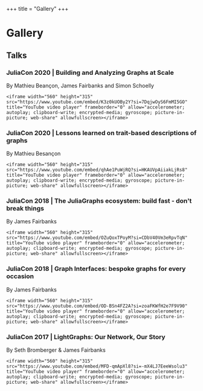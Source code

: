 +++
title = "Gallery"
+++

# Gallery

## Talks

### JuliaCon 2020 | Building and Analyzing Graphs at Scale

By Mathieu Beançon, James Fairbanks and Simon Schoelly

~~~
<iframe width="560" height="315" src="https://www.youtube.com/embed/K3z0kUOBy2Y?si=7DqjwOyS6FmMI5GO" title="YouTube video player" frameborder="0" allow="accelerometer; autoplay; clipboard-write; encrypted-media; gyroscope; picture-in-picture; web-share" allowfullscreen></iframe>
~~~

### JuliaCon 2020 | Lessons learned on trait-based descriptions of graphs

By Mathieu Besançon

~~~
<iframe width="560" height="315" src="https://www.youtube.com/embed/qhAe1PuWjRQ?si=HKAUVpAiiakLjRs8" title="YouTube video player" frameborder="0" allow="accelerometer; autoplay; clipboard-write; encrypted-media; gyroscope; picture-in-picture; web-share" allowfullscreen></iframe>
~~~

### JuliaCon 2018 | The JuliaGraphs ecosystem: build fast - don't break things

By James Fairbanks

~~~
<iframe width="560" height="315" src="https://www.youtube.com/embed/OZuQoxTPoyM?si=CDbV40Vm3eRpvTqN" title="YouTube video player" frameborder="0" allow="accelerometer; autoplay; clipboard-write; encrypted-media; gyroscope; picture-in-picture; web-share" allowfullscreen></iframe>
~~~

### JuliaCon 2018 | Graph Interfaces: bespoke graphs for every occasion

By James Fairbanks

~~~
<iframe width="560" height="315" src="https://www.youtube.com/embed/OD-BSn4FZ2A?si=zoaFKWfH2e7F9V90" title="YouTube video player" frameborder="0" allow="accelerometer; autoplay; clipboard-write; encrypted-media; gyroscope; picture-in-picture; web-share" allowfullscreen></iframe>
~~~

### JuliaCon 2017 | LightGraphs: Our Network, Our Story

By Seth Bromberger & James Fairbanks

~~~
<iframe width="560" height="315" src="https://www.youtube.com/embed/MFD-qmApXl8?si=-mX4LJ7EeeWsolu3" title="YouTube video player" frameborder="0" allow="accelerometer; autoplay; clipboard-write; encrypted-media; gyroscope; picture-in-picture; web-share" allowfullscreen></iframe>
~~~
